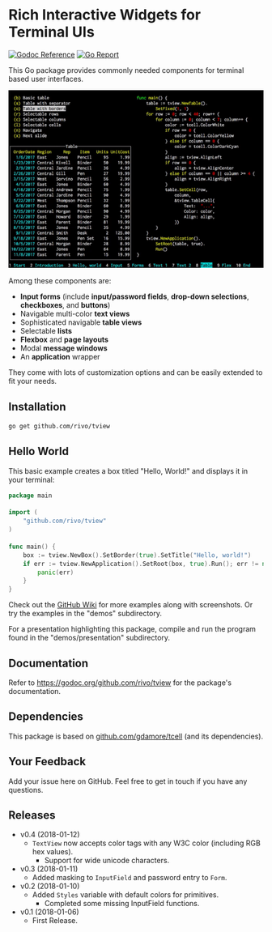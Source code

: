 # Rich Interactive Widgets for Terminal UIs

[![Godoc Reference](https://img.shields.io/badge/godoc-reference-blue.svg)](https://godoc.org/github.com/rivo/tview)
[![Go Report](https://img.shields.io/badge/go%20report-A%2B-brightgreen.svg)](https://goreportcard.com/report/github.com/rivo/tview)

This Go package provides commonly needed components for terminal based user interfaces.

![Screenshot](tview.gif)

Among these components are:

- __Input forms__ (include __input/password fields__, __drop-down selections__, __checkboxes__, and __buttons__)
- Navigable multi-color __text views__
- Sophisticated navigable __table views__
- Selectable __lists__
- __Flexbox__ and __page layouts__
- Modal __message windows__
- An __application__ wrapper

They come with lots of customization options and can be easily extended to fit your needs.

## Installation

```bash
go get github.com/rivo/tview
```

## Hello World

This basic example creates a box titled "Hello, World!" and displays it in your terminal:

```go
package main

import (
	"github.com/rivo/tview"
)

func main() {
	box := tview.NewBox().SetBorder(true).SetTitle("Hello, world!")
	if err := tview.NewApplication().SetRoot(box, true).Run(); err != nil {
		panic(err)
	}
}
```

Check out the [GitHub Wiki](https://github.com/rivo/tview/wiki) for more examples along with screenshots. Or try the examples in the "demos" subdirectory.

For a presentation highlighting this package, compile and run the program found in the "demos/presentation" subdirectory.

## Documentation

Refer to https://godoc.org/github.com/rivo/tview for the package's documentation.

## Dependencies

This package is based on [github.com/gdamore/tcell](https://github.com/gdamore/tcell) (and its dependencies).

## Your Feedback

Add your issue here on GitHub. Feel free to get in touch if you have any questions.

## Releases

- v0.4 (2018-01-12)
  - `TextView` now accepts color tags with any W3C color (including RGB hex values).
	- Support for wide unicode characters.
- v0.3 (2018-01-11)
  - Added masking to `InputField` and password entry to `Form`.
- v0.2 (2018-01-10)
  - Added `Styles` variable with default colors for primitives.
	- Completed some missing InputField functions.
- v0.1 (2018-01-06)
  - First Release.

